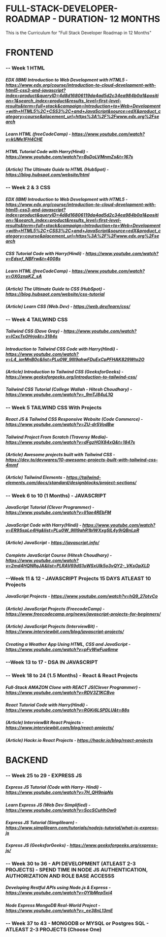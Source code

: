 # FULL-STACK-DEVELOPER-ROADMAP - DURATION- 12 MONTHS
This is the Curriculum for "Full Stack Developer Roadmap in 12 Months"

# FRONTEND

### -- Week 1 HTML

##### EDX (IBM) Introduction to Web Development with HTML5 - https://www.edx.org/course/introduction-to-cloud-development-with-html5-css3-and-javascript?index=product&queryID=4d8d16806119da4ad5d2c34ea984b0a1&position=1&search_index=product&results_level=first-level-results&term=full+stack&campaign=Introduction+to+Web+Development+with+HTML5%2C+CSS3%2C+and+JavaScript&source=edX&product_category=course&placement_url=https%3A%2F%2Fwww.edx.org%2Fsearch
##### Learn HTML (freeCodeCamp) - https://www.youtube.com/watch?v=kUMe1FH4CHE
##### HTML Tutorial Code with Harry(Hindi) - https://www.youtube.com/watch?v=BsDoLVMnmZs&t=167s
##### (Article) The Ultimate Guide to HTML (HubSpot) - https://blog.hubspot.com/website/html

### -- Week 2 & 3 CSS

##### EDX (IBM) Introduction to Web Development with HTML5 - https://www.edx.org/course/introduction-to-cloud-development-with-html5-css3-and-javascript?index=product&queryID=4d8d16806119da4ad5d2c34ea984b0a1&position=1&search_index=product&results_level=first-level-results&term=full+stack&campaign=Introduction+to+Web+Development+with+HTML5%2C+CSS3%2C+and+JavaScript&source=edX&product_category=course&placement_url=https%3A%2F%2Fwww.edx.org%2Fsearch
##### CSS Tutorial Code with Harry(Hindi) - https://www.youtube.com/watch?v=Edsxf_NBFrw&t=4008s
##### Learn HTML (freeCodeCamp) - https://www.youtube.com/watch?v=OXGznpKZ_sA
##### (Article) The Ultimate Guide to CSS (HubSpot) - https://blog.hubspot.com/website/css-tutorial
##### (Article) Learn CSS (Web.Dev) - https://web.dev/learn/css/

### -- Week 4 TAILWIND CSS

##### Tailwind CSS (Dave Gray) - https://www.youtube.com/watch?v=lCxcTsOHrjo&t=3184s
##### Introduction to Tailwind CSS Code with Harry(Hindi) - https://www.youtube.com/watch?v=L4_jarMnB0c&list=PLu0W_9lII9ahwFDuExCpPFHAK829Wto2O
##### (Article) Introduction to Tailwind CSS (GeeksforGeeks) - https://www.geeksforgeeks.org/introduction-to-tailwind-css/
##### Tailwind CSS Tutorial (College Wallah - Hitesh Choudhary) - https://www.youtube.com/watch?v=_9mTJ84uL1Q

### -- Week 5 TAILWIND CSS With Projects

##### React JS & Tailwind CSS Responsive Website (Code Commerce) - https://www.youtube.com/watch?v=ZU-drSVodBw
##### Tailwind Project From Scratch (Traversy Media)- https://www.youtube.com/watch?v=dFgzHOX84xQ&t=1847s
##### (Article) Awesome projects built with Tailwind CSS - https://dev.to/devwares/10-awesome-projects-built-with-tailwind-css-4mmf
##### (Article) Tailwind Elements - https://tailwind-elements.com/docs/standard/designblocks/project-sections/

### -- Week 6 to 10 (1 Months) - JAVASCRIPT

##### JavaScript Tutorial (Clever Programmer) - https://www.youtube.com/watch?v=lI1ae4REbFM
##### JavaScript Code with Harry(Hindi) - https://www.youtube.com/watch?v=ER9SspLe4Hg&list=PLu0W_9lII9ahR1blWXxgSlL4y9iQBnLpR
##### (Article) JavaScript - https://javascript.info/
##### Complete JavaScript Course (Hitesh Choudhary) - https://www.youtube.com/watch?v=2md4HQNRqJA&list=PLRAV69dS1uWSxUIk5o3vQY2-_VKsOpXLD

### --Week 11 & 12 - JAVASCRIPT Projects 15 DAYS ATLEAST 10 Projects

##### JavaScript Projects - https://www.youtube.com/watch?v=hQ9_27otvCo
##### (Article) JavaScript Projects (FreecodeCamp) - https://www.freecodecamp.org/news/javascript-projects-for-beginners/
##### (Article) JavaScript Projects (InterviewBit) - https://www.interviewbit.com/blog/javascript-projects/
##### Creating a Weather App Using HTML, CSS and JavaScript - https://www.youtube.com/watch?v=pFvWwFua6mw

### --Week 13 to 17 - DSA IN JAVASCRIPT



### -- Week 18 to 24 (1.5 Months) - React & React Projects

##### Full-Stack AMAZON Clone with REACT JS(Clever Programmer) - https://www.youtube.com/watch?v=RDV3Z1KCBvo
##### React Tutorial Code with Harry(Hindi) - https://www.youtube.com/watch?v=RGKi6LSPDLU&t=88s
##### (Article) InterviewBit React Projects - https://www.interviewbit.com/blog/react-projects/
##### (Article) Hackr.io React Projects - https://hackr.io/blog/react-projects

# BACKEND

### -- Week 25 to 29 - EXPRESS JS

##### Express JS Tutorial (Code with Harry- Hindi) - https://www.youtube.com/watch?v=7H_QH9nipNs
##### Learn Express JS (Web Dev Simplified) - https://www.youtube.com/watch?v=SccSCuHhOw0
##### Express JS Tutorial (Simplilearn) - https://www.simplilearn.com/tutorials/nodejs-tutorial/what-is-express-js
##### Express JS (GeeksforGeeks) - https://www.geeksforgeeks.org/express-js/

### -- Week 30 to 36 - API DEVELOPMENT (ATLEAST 2-3 PROJECTS) - SPEND TIME IN NODE JS AUTHENTICATION, AUTHORIZATION AND ROLE BASE ACCESSS 

##### Developing Restful APIs using Node.js & Express - https://www.youtube.com/watch?v=0YlbMep5xi4
##### Node Express MongoDB Real-World Project - https://www.youtube.com/watch?v=_ee38nL13mE

### -- Week 37 to 43 - MONGODB or MYSQL or Postgres SQL - ATLEAST 2-3 PROJECTS (Choose One)

#####
